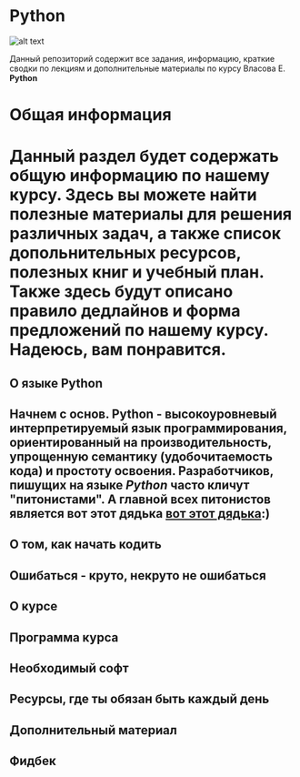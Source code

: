 # Python
![alt text](https://www.python.org/static/community_logos/python-logo-master-v3-TM.png)



Данный репозиторий содержит все задания, информацию, краткие сводки по лекциям и дополнительные материалы по курсу Власова Е. **Python**

<h1> Общая информация <h1>
  
  
  Данный раздел будет содержать общую информацию по нашему курсу. Здесь вы можете найти полезные материалы для решения различных задач, а также список допольнительных ресурсов, полезных книг и учебный план. Также здесь будут описано правило **дедлайнов** и форма предложений по нашему курсу. Надеюсь, вам понравится.
<h2> О языке Python <h2>
  
  
  Начнем с основ. **Python** - высокоуровневый интерпретируемый язык программирования, ориентированный на производительность, упрощенную семантику (удобочитаемость кода) и простоту освоения. Разработчиков, пишущих на языке *Python* часто кличут "питонистами". А главной всех питонистов является вот этот дядька  [вот этот дядька](https://gvanrossum.github.io/):)
<h2> О том, как начать кодить
<h2> Ошибаться - круто, некруто не ошибаться
<h2> О курсе
<h2> Программа курса
<h2> Необходимый софт
<h2> Ресурсы, где ты обязан быть каждый день
<h2> Дополнительный материал
<h2> Фидбек
